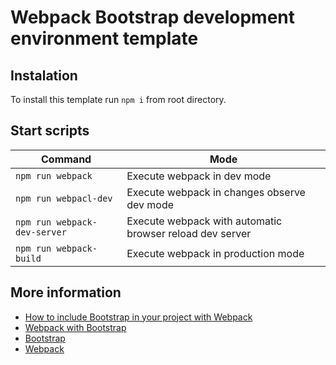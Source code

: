 # Webpack Bootstrap development environment template
## Instalation

To install this template run `npm i` from root directory.

## Start scripts

| Command  | Mode |
| ------------- | ------------- |
| `npm run webpack` | Execute webpack in dev mode |
| `npm run webpacl-dev` | Execute webpack in changes observe dev mode |
| `npm run webpack-dev-server` | Execute webpack with automatic browser reload dev server |
| `npm run webpack-build` | Execute webpack in production mode |

## More information

- [How to include Bootstrap in your project with Webpack](https://stevenwestmoreland.com/2018/01/how-to-include-bootstrap-in-your-project-with-webpack.html)
- [Webpack with Bootstrap](https://getbootstrap.com/docs/4.0/getting-started/webpack/)
- [Bootstrap](https://getbootstrap.com/)
- [Webpack](https://github.com/webpack/webpack)